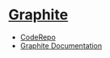 # [Graphite](https://graphiteapp.org/)

- [CodeRepo](https://github.com/graphite-project)
- [Graphite Documentation](https://graphite.readthedocs.io/en/latest/)
